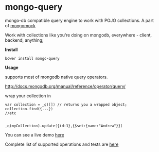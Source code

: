 mongo-query
===========

mongo-db compatible query engine to work with POJO collections. A part of [mongomock](https://github.com/AndrewGrachov/mongomock)


Work with collections like you're doing on mongodb, everywhere - client, backend, anything;

**Install**

```
bower install mongo-query
```

**Usage**

supports most of mongodb native query operators.

http://docs.mongodb.org/manual/reference/operator/query/

wrap your collection in
```
var collection = _q([]) // returns you a wrapped object;
collection.find({...})
//etc
```


```

_q(myCollection).update({id:1},{$set:{name:"Andrew"}})
```

You can see a live demo [here](http://andrewgrachov.github.io/mongo-query/)

Complete list of supported operations and tests are  [here](https://github.com/AndrewGrachov/mongomock)
